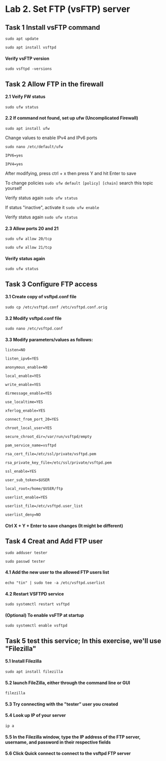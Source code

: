 # Lab 2. Set FTP (vsFTP) server
## Task 1 Install vsFTP command

``sudo apt update`` 

``sudo apt install vsftpd``

#### Verify vsFTP version 

``sudo vsftpd -versions``

## Task 2 Allow FTP in the firewall

#### 2.1 Veify FW status

``sudo ufw status``

#### 2.2 If command not found, set up ufw (Uncomplicated Firewall)

``sudo apt install ufw``

Change values to enable IPv4 and IPv6 ports

``sudo nano /etc/default/ufw``

``IPV6=yes``

``IPV4=yes``

After modifying, press ctrl + x then press Y and hit Enter to save

To change policies ``sudo ufw default [policy] [chain]`` search this topic yourself

Verify status again ``sudo ufw status``

If status "inactive", activate it ``sudo ufw enable``

Verify status again ``sudo ufw status``

#### 2.3 Allow ports 20 and 21

``sudo ufw allow 20/tcp``

``sudo ufw allow 21/tcp``

#### Verify status again

``sudo ufw status``

## Task 3 Configure FTP access

#### 3.1 Create copy of vsftpd.conf file

``sudo cp /etc/vsftpd.conf /etc/vsftpd.conf.orig``

#### 3.2 Modify vsftpd.conf file

``sudo nano /etc/vsftpd.conf``

#### 3.3 Modify parameters/values as follows:

``listen=NO``

``listen_ipv6=YES``

``anonymous_enable=NO``

``local_enable=YES``

``write_enable=YES``

``dirmessage_enable=YES``

``use_localtime=YES``

``xferlog_enable=YES``

``connect_from_port_20=YES``

``chroot_local_user=YES``

``secure_chroot_dir=/var/run/vsftpd/empty``

``pam_service_name=vsftpd``

``rsa_cert_file=/etc/ssl/private/vsftpd.pem``

``rsa_private_key_file=/etc/ssl/private/vsftpd.pem``

``ssl_enable=YES``

``user_sub_token=$USER``

``local_root=/home/$USER/ftp``

``userlist_enable=YES``

``userlist_file=/etc/vsftpd.user_list``

``userlist_deny=NO``

#### Ctrl X + Y + Enter to save changes (It might be different)

## Task 4 Creat and Add FTP user

``sudo adduser tester``

``sudo passwd tester``

#### 4.1 Add the new user to the allowed FTP users list

``echo "tin" | sudo tee -a /etc/vsftpd.userlist``

#### 4.2 Restart VSFTPD service

``sudo systemctl restart vsftpd``

#### (Optional) To enable vsFTP at startup

``sudo systemctl enable vsftpd``

## Task 5 test this service; In this exercise, we'll use "Filezilla"

#### 5.1 Install Filezilla

``sudo apt install filezilla``

#### 5.2 launch FileZilla, either through the command line or GUI
``filezilla``

#### 5.3 Try connecting with the "tester" user you created

#### 5.4 Look up IP of your server 

``ip a``

#### 5.5 In the Filezilla window, type the IP address of the FTP server, username, and password in their respective fields

#### 5.6 Click Quick connect to connect to the vsftpd FTP server
